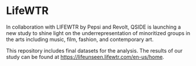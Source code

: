# LifeWTR

In collaboration with LIFEWTR by Pepsi and Revolt, QSIDE is launching a new study to shine light on the underrepresentation of minoritized groups in the arts including music, film, fashion, and contemporary art.

This repository includes final datasets for the analysis. The results of our study can be found at https://lifeunseen.lifewtr.com/en-us/home. 

